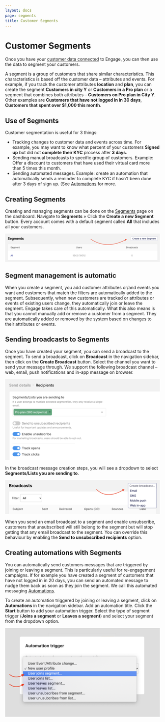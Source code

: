 ```yaml
---
layout: docs
page: segments
title: Customer Segments
---
```


# Customer Segments

Once you have your [customer data connected](/docs/guides/connecting-user-data) to Engage, you can then use the data to segment your customers.

A segment is a group of customers that share similar characteristics. This characteristics is based off the customer data – attributes and events. For example, if you track the customer attributes **location** and **plan**, you can create the segment **Customers in city Y** or **Customers in a Pro plan** or a segment that combines both attributes – **Customers on Pro plan in City Y**. Other examples are **Customers that have not logged in in 30 days**, **Customers that spent over $1,000 this month**.
## Use of Segments

Customer segmentation is useful for 3 things:

- Tracking changes to customer data and events across time. For example, you may want to know what percent of your customers **Signed up** but did not **complete their KYC** process after **3 days**.
- Sending manual broadcasts to specific group of customers. Example: Offer a discount to customers that have used their virtual card more than 5 times this month.
- Sending automated messages. Example: create an automation that automatically sends a reminder to complete KYC if hasn't been done after 3 days of sign up. (See [Automations](/docs/guides/automations) for more.

## Creating Segments

Creating and managing segments can be done on the [Segments](https://app.engage.so/users/segments) page on the dashboard. Navigate to **Segments** &raquo; Click the **Create a new Segment** button. Every account comes with a default segment called **All** that includes all your customers.

![Create a segment](/assets/images/docs/segments-3.png)
## Segment management is automatic

When you create a segment, you add customer attributes or/and events you want and customers that match the filters are automatically added to the segment. Subsequently, when new customers are tracked or attributes or events of existing users change, they automatically join or leave the segment. Engage takes care of this automatically. What this also means is that you cannot manually add or remove a customer from a segment. They are automatically added or removed by the system based on changes to their attributes or events.

## Sending broadcasts to Segments

Once you have created your segment, you can send a broadcast to the segment. To send a broadcast, click on **Broadcast** in the navigation sidebar, then click on the **Create Broadcast** button. Select the channel you want to send your message through. We support the following broadcast channel – web, email, push notifications and in-app message on browser. 

![Create new broadcast](/assets/images/docs/segments-1.png)

In the broadcast message creation steps, you will see a dropdown to select **Segments/Lists you are sending to**.

![Select segment](/assets/images/docs/segments-2.png)

When you send an email broadcast to a segment and enable unsubscribe, customers that unsubscribed will still belong to the segment but will stop getting that any email broadcast to the segment. You can override this behaviour by enabling the **Send to unsubscribed recipients** option.

## Creating automations with Segments

You can automatically send customers messages that are triggered by joining or leaving a segment. This is particularly useful for re-engagement campaigns. If for example you have created a segment of customers that have not logged in in 20 days, you can send an automated message to nudge them back as soon as they join the segment. We call this automated messaging [Automations](/docs/guides/automations).

To create an automation triggered by joining or leaving a segment, click on **Automations** in the navigation sidebar. Add an automation title. Click the **Start** button to add your automation trigger. Select the type of segment trigger (**Joins a segment** or **Leaves a segment**) and select your segment from the dropdown option.

![Create automation](/assets/images/docs/segments-4.png)
